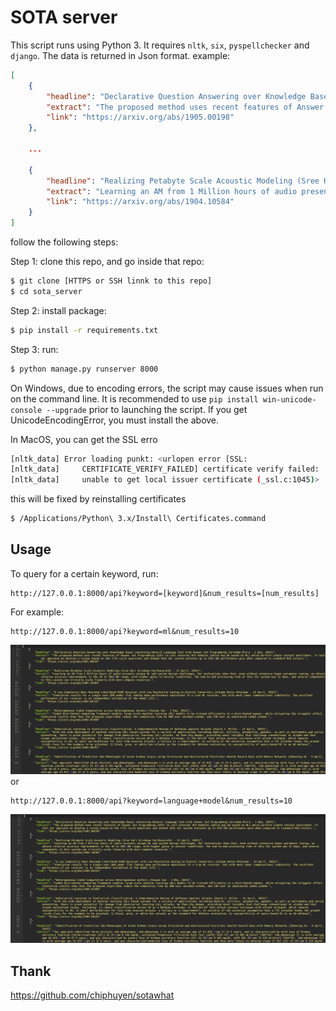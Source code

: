 # SOTA server

This script runs using Python 3. It requires `nltk`, `six`, `pyspellchecker` and `django`. 
The data is returned in Json format.
example:
```json
[
    {
        "headline": "Declarative Question Answering over Knowledge Bases containing Natural Language Text with Answer Set Programming (Arindam Mitra - 1 May, 2019)",
        "extract": "The proposed method uses recent features of Answer Set Programming (ASP) to call external NLP modules (which may be based on ML) which perform simple textual entailment. To test our approach we develop a corpus based on the life cycle questions and showed that Our system achieves up to $18\\%$ performance gain when compared to standard MCQ solvers.",
        "link": "https://arxiv.org/abs/1905.00198"
    },
    
    ...
    
    {
        "headline": "Realizing Petabyte Scale Acoustic Modeling (Sree Hari Krishnan Parthasarathi - 23 April, 2019)",
        "extract": "Learning an AM from 1 Million hours of audio presents unique ML and system design challenges. Our evaluations show that, even without extensive hyper-parameter tuning, we obtain relative accuracy improvements in the 10 to 20$\\%$ range, with higher gains in noisier conditions. The end-to-end processing time of this SSL system was 12 days, and several components in this system can trivially scale linearly with more compute resources.",
        "link": "https://arxiv.org/abs/1904.10584"
    }
]
```
follow the following steps:

Step 1: clone this repo, and go inside that repo:

```bash
$ git clone [HTTPS or SSH linnk to this repo]
$ cd sota_server
```

Step 2: install package:

```bash
$ pip install -r requirements.txt
```
Step 3: run:

```bash
$ python manage.py runserver 8000
```
On Windows, due to encoding errors, the script may cause issues when run on the command line. It is recommended to use `pip install win-unicode-console --upgrade` prior to launching the script. If you get UnicodeEncodingError, you must install the above.

In MacOS, you can get the SSL erro
``` bash
[nltk_data] Error loading punkt: <urlopen error [SSL:
[nltk_data]     CERTIFICATE_VERIFY_FAILED] certificate verify failed:
[nltk_data]     unable to get local issuer certificate (_ssl.c:1045)>

```
this will be fixed by reinstalling certificates
``` bash
$ /Applications/Python\ 3.x/Install\ Certificates.command
```

## Usage

To query for a certain keyword, run:

```
http://127.0.0.1:8000/api?keyword=[keyword]&num_results=[num_results]
```
For example:

```
http://127.0.0.1:8000/api?keyword=ml&num_results=10
```
![example_1](example_1.png)
or
```
http://127.0.0.1:8000/api?keyword=language+model&num_results=10
```
![example_2](example_2.png)

## Thank

https://github.com/chiphuyen/sotawhat
